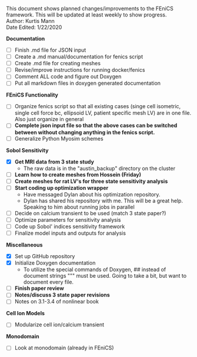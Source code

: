 This document shows planned changes/improvements to the FEniCS framework. This will be updated at least weekly to show progress.  
Author: Kurtis Mann  
Date Edited:  1/22/2020  
  
**Documentation**
- [ ] Finish .md file for JSON input
- [ ] Create a .md manual/documentation for fenics script
- [ ] Create .md file for creating meshes
- [ ] Revise/improve instructions for running docker/fenics
- [ ] Comment ALL code and figure out Doxygen  
- [ ] Put all markdown files in doxygen generated documentation

**FEniCS Functionality**  
- [ ] Organize fenics script so that all existing cases (singe cell isometric, single cell force bc, ellipsoid LV, patient specific mesh LV)  are in one file. Also just organize in general
- [ ] **Complete json input file so that the above cases can be switched between without changing anything in the fenics script.**  
- [ ] Generalize Python Myosim schemes  

**Sobol Sensitivity**
- [x] **Get MRI data from 3 state study**
  * The raw data is in the "austin_backup" directory on the cluster
- [ ] **Learn how to create meshes from Hossein (Friday)**
- [ ] **Create meshes for rat LV's for three state sensitivity analysis**
- [ ] **Start coding up optimization wrapper**
  - Have messaged Dylan about his optimization repository.
  - Dylan has shared his repository with me. This will be a great help. Speaking to him about running jobs in parallel
- [ ] Decide on calcium transient to be used (match 3 state paper?)
- [ ] Optimize parameters for sensitivity analysis
- [ ] Code up Sobol' indices sensitivity framework
- [ ] Finalize model inputs and outputs for analysis  

**Miscellaneous**
- [x] Set up GitHub repository
- [x] Initialize Doxygen documentation
  * To utilize the special commands of Doxygen, ## instead of document strings """ must be used. Going to take a bit, but want to document every file.
- [ ] **Finish paper review**
- [ ] **Notes/discuss 3 state paper revisions**
- [ ] Notes on 3.1-3.4 of nonlinear book  

**Cell Ion Models**
- [ ] Modularize cell ion/calcium transient  

**Monodomain**
- [ ] Look at monodomain (already in FEniCS)  

